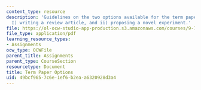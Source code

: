 ```yaml
---
content_type: resource
description: 'Guidelines on the two options available for the term paper of the course:
  I) writing a review article, and ii) proposing a novel experiment.'
file: https://ol-ocw-studio-app-production.s3.amazonaws.com/courses/9-71-functional-mri-of-high-level-vision-fall-2007/49bcf9657c6e1ef6b2eaa6320928d3a4_trmpaproptions.pdf
file_type: application/pdf
learning_resource_types:
- Assignments
ocw_type: OCWFile
parent_title: Assignments
parent_type: CourseSection
resourcetype: Document
title: Term Paper Options
uid: 49bcf965-7c6e-1ef6-b2ea-a6320928d3a4
---
```

